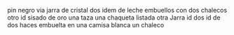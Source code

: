 pin negro
via jarra de cristal
dos idem de leche
embuellos con dos chalecos
otro id sisado de oro
una taza
una chaqueta listada
otra Jarra id
dos id de dos haces
embuelta en una camisa blanca
un chaleco